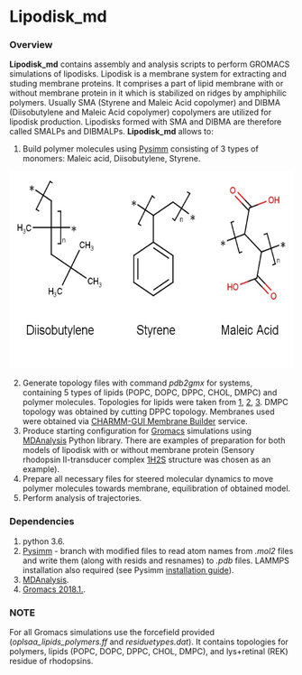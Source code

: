 # Lipodisk_md

### Overview
**Lipodisk_md** contains assembly and analysis scripts to perform GROMACS simulations of lipodisks. Lipodisk is a membrane system for extracting and studing membrane proteins. It comprises a part of lipid membrane with or without membrane protein in it which is stabilized on ridges by amphiphilic polymers. Usually SMA (Styrene and Maleic Acid copolymer) and DIBMA (Diisobutylene and Maleic Acid copolymer) copolymers are utilized for lipodisk production. Lipodisks formed with SMA and DIBMA are therefore called SMALPs and DIBMALPs. **Lipodisk_md** allows to:

1. Build polymer molecules using [Pysimm](https://github.com/Tarasovk49/pysimm) consisting of 3 types of monomers: Maleic acid, Diisobutylene, Styrene.
<p align="center">
  <img width="600" height="350" src="images/monomers.jpg">
</p>

2. Generate topology files with command *pdb2gmx* for systems, containing 5 types of lipids (POPC, DOPC, DPPC, CHOL, DMPC) and polymer molecules. Topologies for lipids were taken from [1](https://www.ncbi.nlm.nih.gov/pubmed/26568975), [2](https://www.ncbi.nlm.nih.gov/pubmed/24745688), [3](https://www.ncbi.nlm.nih.gov/pubmed/26187855). DMPC topology was obtained by cutting DPPC topology. Membranes used were obtained via [CHARMM-GUI Membrane Builder](http://www.charmm-gui.org/?doc=input/membrane.bilayer) service.
3. Produce starting configuration for [Gromacs](http://www.gromacs.org/) simulations using [MDAnalysis](https://github.com/MDAnalysis/mdanalysis) Python library. There are examples of preparation for both models of lipodisk with or without membrane protein (Sensory rhodopsin II-transducer complex [1H2S](https://www.rcsb.org/structure/1h2s) structure was chosen as an example).
4. Prepare all necessary files for steered molecular dynamics to move polymer molecules towards membrane, equilibration of obtained model.
5. Perform analysis of trajectories.

### Dependencies
1. python 3.6.
2. [Pysimm](https://github.com/Tarasovk49/pysimm) - branch with modified files to read atom names from *.mol2* files and write them (along with resids and resnames) to *.pdb* files. LAMMPS installation also required (see Pysimm [installation guide](https://github.com/Tarasovk49/pysimm#complete-installation-pysimm-and-lammps)).
3. [MDAnalysis](https://github.com/MDAnalysis/mdanalysis).
4. [Gromacs 2018.1.](http://manual.gromacs.org/documentation/).

### NOTE
For all Gromacs simulations use the forcefield provided (*oplsaa_lipids_polymers.ff* and *residuetypes.dat*). It contains topologies for polymers, lipids (POPC, DOPC, DPPC, CHOL, DMPC), and lys+retinal (REK) residue of rhodopsins.
